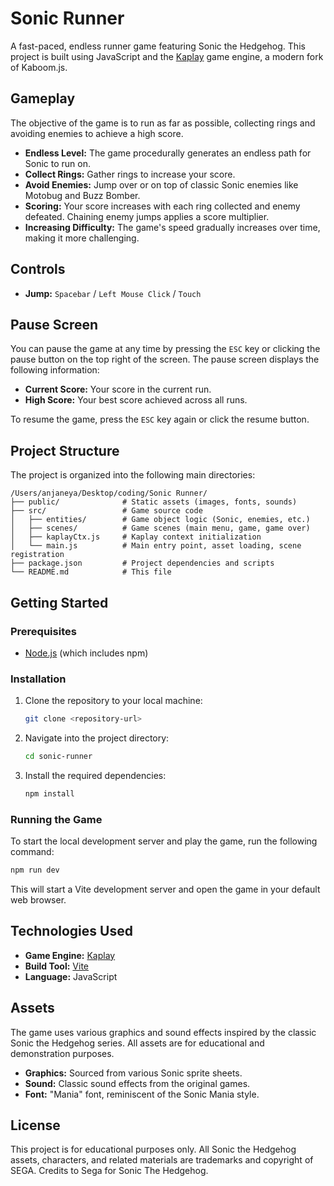 # Sonic Runner

A fast-paced, endless runner game featuring Sonic the Hedgehog. This project is built using JavaScript and the [Kaplay](https://kaplayjs.com/) game engine, a modern fork of Kaboom.js.

## Gameplay

The objective of the game is to run as far as possible, collecting rings and avoiding enemies to achieve a high score.

-   **Endless Level:** The game procedurally generates an endless path for Sonic to run on.
-   **Collect Rings:** Gather rings to increase your score.
-   **Avoid Enemies:** Jump over or on top of classic Sonic enemies like Motobug and Buzz Bomber.
-   **Scoring:** Your score increases with each ring collected and enemy defeated. Chaining enemy jumps applies a score multiplier.
-   **Increasing Difficulty:** The game's speed gradually increases over time, making it more challenging.

## Controls
-   **Jump:** `Spacebar` / `Left Mouse Click` / `Touch`

## Pause Screen

You can pause the game at any time by pressing the `ESC` key or clicking the pause button on the top right of the screen. The pause screen displays the following information:

-   **Current Score:** Your score in the current run.
-   **High Score:** Your best score achieved across all runs.

To resume the game, press the `ESC` key again or click the resume button.

## Project Structure

The project is organized into the following main directories:

```
/Users/anjaneya/Desktop/coding/Sonic Runner/
├── public/              # Static assets (images, fonts, sounds)
├── src/                 # Game source code
│   ├── entities/        # Game object logic (Sonic, enemies, etc.)
│   ├── scenes/          # Game scenes (main menu, game, game over)
│   ├── kaplayCtx.js     # Kaplay context initialization
│   └── main.js          # Main entry point, asset loading, scene registration
├── package.json         # Project dependencies and scripts
└── README.md            # This file
```

## Getting Started

### Prerequisites

-   [Node.js](https://nodejs.org/) (which includes npm)

### Installation

1.  Clone the repository to your local machine:
    ```bash
    git clone <repository-url>
    ```
2.  Navigate into the project directory:
    ```bash
    cd sonic-runner
    ```
3.  Install the required dependencies:
    ```bash
    npm install
    ```

### Running the Game

To start the local development server and play the game, run the following command:

```bash
npm run dev
```

This will start a Vite development server and open the game in your default web browser.

## Technologies Used

-   **Game Engine:** [Kaplay](https://kaplayjs.com/)
-   **Build Tool:** [Vite](https://vitejs.dev/)
-   **Language:** JavaScript

## Assets

The game uses various graphics and sound effects inspired by the classic Sonic the Hedgehog series. All assets are for educational and demonstration purposes.

-   **Graphics:** Sourced from various Sonic sprite sheets.
-   **Sound:** Classic sound effects from the original games.
-   **Font:** "Mania" font, reminiscent of the Sonic Mania style.

## License

This project is for educational purposes only. All Sonic the Hedgehog assets, characters, and related materials are trademarks and copyright of SEGA. Credits to Sega for Sonic The Hedgehog.
